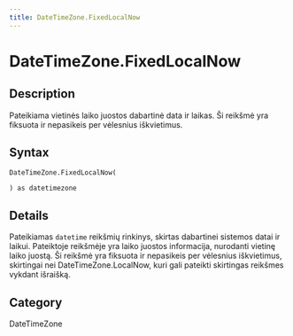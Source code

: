 ```yaml
---
title: DateTimeZone.FixedLocalNow
---
```


# DateTimeZone.FixedLocalNow


## Description

Pateikiama vietinės laiko juostos dabartinė data ir laikas. Ši reikšmė yra fiksuota ir nepasikeis per vėlesnius iškvietimus.


## Syntax

```powerquery
DateTimeZone.FixedLocalNow(

) as datetimezone
```


## Details

Pateikiamas <code>datetime</code> reikšmių rinkinys, skirtas dabartinei sistemos datai ir laikui. Pateiktoje reikšmėje yra laiko juostos informacija, nurodanti vietinę laiko juostą. Ši reikšmė yra fiksuota ir nepasikeis per vėlesnius iškvietimus, skirtingai nei DateTimeZone.LocalNow, kuri gali pateikti skirtingas reikšmes vykdant išraišką.



## Category
DateTimeZone
